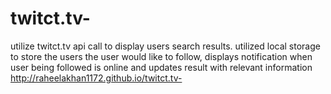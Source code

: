 # twitct.tv-
utilize twitct.tv api call to display users search results. utilized local storage to store the users the user would like to follow, displays notification when user being followed is online and updates result with relevant information
http://raheelakhan1172.github.io/twitct.tv-
